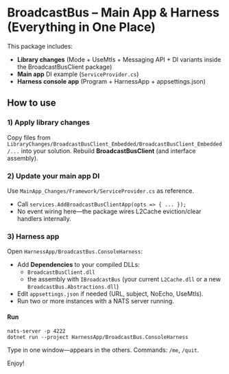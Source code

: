 
# BroadcastBus – Main App & Harness (Everything in One Place)

This package includes:
- **Library changes** (Mode + UseMtls + Messaging API + DI variants inside the BroadcastBusClient package)
- **Main app** DI example (`ServiceProvider.cs`)
- **Harness console app** (Program + HarnessApp + appsettings.json)

## How to use

### 1) Apply library changes
Copy files from `LibraryChanges/BroadcastBusClient_Embedded/BroadcastBusClient_Embedded/...` into your solution.
Rebuild **BroadcastBusClient** (and interface assembly).

### 2) Update your main app DI
Use `MainApp_Changes/Framework/ServiceProvider.cs` as reference.
- Call `services.AddBroadcastBusClientApp(opts => { ... });`
- No event wiring here—the package wires L2Cache eviction/clear handlers internally.

### 3) Harness app
Open `HarnessApp/BroadcastBus.ConsoleHarness`:
- Add **Dependencies** to your compiled DLLs:
  - `BroadcastBusClient.dll`
  - the assembly with `IBroadcastBus` (your current `L2Cache.dll` or a new `BroadcastBus.Abstractions.dll`)
- Edit `appsettings.json` if needed (URL, subject, NoEcho, UseMtls).
- Run two or more instances with a NATS server running.

#### Run
```
nats-server -p 4222
dotnet run --project HarnessApp/BroadcastBus.ConsoleHarness
```

Type in one window—appears in the others. Commands: `/me`, `/quit`.

Enjoy!
